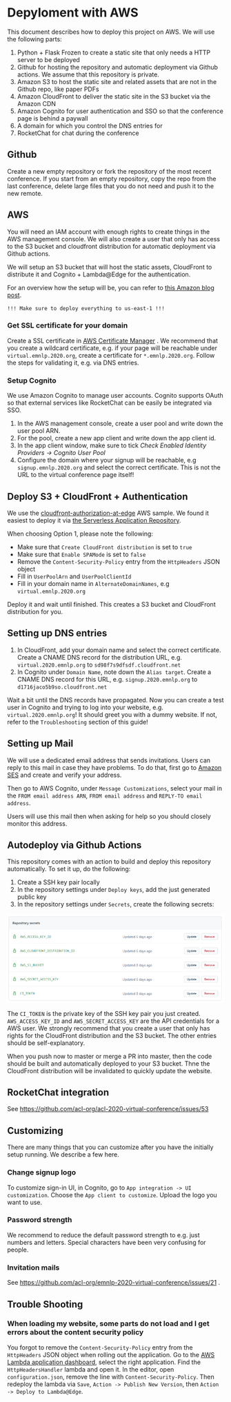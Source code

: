 # Depyloment with AWS

This document describes how to deploy this project on AWS. We will use the following parts:

1. Python + Flask Frozen to create a static site that only needs a HTTP server to be deployed
2. Github for hosting the repository and automatic deployment via Github actions. We assume that this repository is private.
3. Amazon S3 to host the static site and related assets that are not in the Github repo, like paper PDFs
4. Amazon CloudFront to deliver the static site in the S3 bucket via the Amazon CDN
5. Amazon Cognito for user authentication and SSO so that the conference page is behind a paywall
6. A domain for which you control the DNS entries for
7. RocketChat for chat during the conference

## Github

Create a new empty repository or fork the repository of the most recent conference. If you start from an empty repository,
copy the repo from the last conference, delete large files that you do not need and push it to the new remote. 

## AWS

You will need an IAM account with enough rights to create things in the AWS management console. We will also create a user
that only has access to the S3 bucket and cloudfront distribution for automatic deployment via Github actions.

We will setup an S3 bucket that will host the static assets, CloudFront to distribute it and Cognito + Lambda@Edge
for the authentication.

For an overview how the setup will be, you can refer to [this Amazon blog post](https://aws.amazon.com/de/blogs/networking-and-content-delivery/authorizationedge-using-cookies-protect-your-amazon-cloudfront-content-from-being-downloaded-by-unauthenticated-users/).

    !!! Make sure to deploy everything to us-east-1 !!! 
    
### Get SSL certificate for your domain

Create a SSL certificate in [AWS Certificate Manager](https://aws.amazon.com/de/certificate-manager/) . We recommend
that you create a wildcard certificate, e.g. if your page will be reachable under `virtual.emnlp.2020.org`,
create a certificate for `*.emnlp.2020.org`. Follow the steps for validating it, e.g. via DNS entries.

### Setup Cognito

We use Amazon Cognito to manage user accounts. Cognito supports OAuth so that external services like RocketChat
can be easily be integrated via SSO.

1. In the AWS management console, create a user pool and write down the user pool ARN. 
2. For the pool, create a new app client and write down the app client id.
3. In the app client window, make sure to tick *Check Enabled Identity Providers -> Cognito User Pool*
4. Configure the domain where your signup will be reachable, e.g `signup.emnlp.2020.org` and select the correct certificate.
   This is not the URL to the virtual conference page itself!

## Deploy S3 + CloudFront + Authentication

We use the [cloudfront-authorization-at-edge](https://github.com/aws-samples/cloudfront-authorization-at-edge) 
AWS sample. We found it easiest to deploy it via [the Serverless Application Repository](https://console.aws.amazon.com/lambda/home#/create/app?applicationId=arn:aws:serverlessrepo:us-east-1:520945424137:applications/cloudfront-authorization-at-edge).

When choosing Option 1, please note the following:

- Make sure that `Create CloudFront distribution` is set to `true`
- Make sure that `Enable SPAMode` is set to `false`
- Remove the `Content-Security-Policy` entry from the `HttpHeaders` JSON object
- Fill in `UserPoolArn` and `UserPoolClientId`
- Fill in your domain name in `AlternateDomainNames`, e.g `virtual.emnlp.2020.org`

Deploy it and wait until finished. This creates a S3 bucket and CloudFront distribution for you.

## Setting up DNS entries

1. In CloudFront, add your domain name and select the correct certificate. Create a CNAME DNS record for the
   distribution URL, e.g. `virtual.2020.emnlp.org` to `sd98f7s9dfsdf.cloudfront.net`
2. In Cognito under `Domain Name`, note down the `Alias target`. Create a CNAME DNS record for this
   URL, e.g. `signup.2020.emnlp.org` to `d1716jaco5b9so.cloudfront.net`
   
Wait a bit until the DNS records have propagated. Now you can create a test user in Cognito and trying to log 
into your website, e.g. `virtual.2020.emnlp.org`! It should greet you with a dummy website. If not, refer to the 
`Troubleshooting` section of this guide!

## Setting up Mail

We will use a dedicated email address that sends invitations. Users can reply to this mail in case they have problems.
To do that, first go to [Amazon SES](https://console.aws.amazon.com/ses) and create and verify your address.

Then go to AWS Cognito, under `Message Customizations`, select your mail in the `FROM email address ARN`, `FROM email address`
and `REPLY-TO email address`.

Users will use this mail then when asking for help so you should closely monitor this address. 

## Autodeploy via Github Actions

This repository comes with an action to build and deploy this repository automatically. To set it up, do the following:

1. Create a SSH key pair locally
2. In the repository settings under `Deploy keys`, add the just generated public key
3. In the repository settings under `Secrets`, create the following secrets:

<p align="center">
  <img src="img/github_secrets.png">
</p>

The `CI_TOKEN` is the private key of the SSH key pair you just created. `AWS_ACCESS_KEY_ID` and `AWS_SECRET_ACCESS_KEY`
are the API credentials for a AWS user. We strongly recommend that you create a user that only has rights for the CloudFront
distribution and the S3 bucket. The other entries should be self-explanatory. 

When you push now to master or merge a PR into master, then the code should be built and automatically deployed to your
S3 bucket. Thne the CloudFront distribution will be invalidated to quickly update the website.

## RocketChat integration

See https://github.com/acl-org/acl-2020-virtual-conference/issues/53

## Customizing

There are many things that you can customize after you have the initially setup running. We describe a few here.

### Change signup logo   

To customize sign-in UI, in Cognito, go to `App integration -> UI customization`. Choose the `App client to customize`.
Upload the logo you want to use.
   
### Password strength

We recommend to reduce the default password strength to e.g. just numbers and letters. Special characters have been
very confusing for people. 

### Invitation mails

See https://github.com/acl-org/emnlp-2020-virtual-conference/issues/21 . 

## Trouble Shooting

### When loading my website, some parts do not load and I get errors about the content security policy

You forgot to remove the `Content-Security-Policy` entry from the `HttpHeaders` JSON object when rolling out the
application. Go to the [AWS Lambda application dashboard](https://console.aws.amazon.com/lambda/home?region=us-east-1#/applications),
select the right application. Find the `HttpHeadersHandler` lambda and open it. In the editor, open `configuration.json`,
remove the line with `Content-Security-Policy`. Then redeploy the lambda via `Save`, `Action -> Publish New Version`, then
`Action -> Deploy to Lambda@Edge`.



